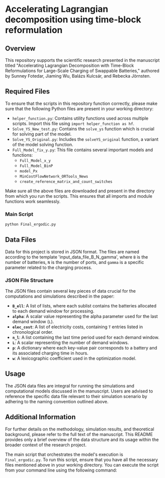 # Accelerating Lagrangian decomposition using time-block reformulation

## Overview
This repository supports the scientific research presented in the manuscript titled "Accelerating Lagrangian Decomposition with Time-Block Reformulations for Large-Scale Charging of Swappable Batteries," authored by Sunney Fotedar, Jiaming Wu, Balázs Kulcsár, and Rebecka Jörnsten.

## Required Files

To ensure that the scripts in this repository function correctly, please make sure that the following Python files are present in your working directory:

- `helper_function.py`: Contains utility functions used across multiple scripts. Import this file using `import helper_function as hf`.
- `Solve_YS_New_test.py`: Contains the `solve_ys` function which is crucial for solving part of the model.
- `Solve_YS_Original.py`: Includes the `solveYS_original` function, a variant of the model solving function.
- `Full_Model_fix_y.py`: This file contains several important models and functions:
  - `Full_Model_x_y`
  - `Full_Model_BinP`
  - `model_Px`
  - `MinCostFlowNetwork_ORTools_News`
  - `create_reference_matrix_and_count_switches`

Make sure all the above files are downloaded and present in the directory from which you run the scripts. This ensures that all imports and module functions work seamlessly.

### Main Script

```bash
python Final_ergodic.py
```

## Data Files
Data for this project is stored in JSON format. The files are named according to the template 'input_data_file_B_N_gamma', where `B` is the number of batteries, `N` is the number of ports, and `gamma` is a specific parameter related to the charging process.

### JSON File Structure
The JSON files contain several key pieces of data crucial for the computations and simulations described in the paper:

- **`B_ell`**: A list of lists, where each sublist contains the batteries allocated to each demand window for processing.
- **`alpha`**: A scalar value representing the alpha parameter used for the last demand window (`L`).
- **`elec_cost`**: A list of electricity costs, containing `T` entries listed in chronological order.
- **`n_l`**: A list containing the last time period used for each demand window.
- **`L`**: A scalar representing the number of demand windows.
- **`p`**: A dictionary where each key-value pair corresponds to a battery and its associated charging time in hours.
- **`w`**: A lexicographic coefficient used in the optimization model.

## Usage
The JSON data files are integral for running the simulations and computational models discussed in the manuscript. Users are advised to reference the specific data file relevant to their simulation scenario by adhering to the naming convention outlined above.

## Additional Information
For further details on the methodology, simulation results, and theoretical background, please refer to the full text of the manuscript. This README provides only a brief overview of the data structure and its usage within the broader context of the research project.



The main script that orchestrates the model's execution is `Final_ergodic.py`. To run this script, ensure that you have all the necessary files mentioned above in your working directory. You can execute the script from your command line using the following command:


